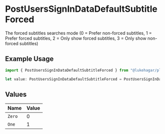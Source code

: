 # PostUsersSignInDataDefaultSubtitleForced

The forced subtitles searches mode (0 = Prefer non-forced subtitles, 1 = Prefer forced subtitles, 2 = Only show forced subtitles, 3 = Only show non-forced subtitles)

## Example Usage

```typescript
import { PostUsersSignInDataDefaultSubtitleForced } from "@lukehagar/plexjs/sdk/models/operations";

let value: PostUsersSignInDataDefaultSubtitleForced = PostUsersSignInDataDefaultSubtitleForced.Zero;
```

## Values

| Name   | Value  |
| ------ | ------ |
| `Zero` | 0      |
| `One`  | 1      |